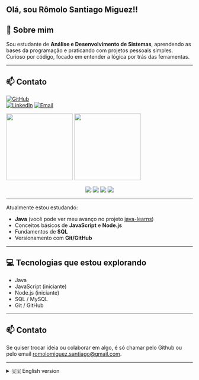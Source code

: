 ## Olá, sou Rômolo Santiago Miguez!!

## 👋 Sobre mim

Sou estudante de **Análise e Desenvolvimento de Sistemas**, aprendendo as bases da programação e praticando com projetos pessoais simples.  
Curioso por código, focado em entender a lógica por trás das ferramentas.

---


## 📫 Contato

[![GitHub](https://img.shields.io/badge/GitHub-%2312100E.svg?style=flat&logo=github&logoColor=white)](https://github.com/minhoSantiago)  
[![LinkedIn](https://img.shields.io/badge/LinkedIn-%230077B5.svg?style=flat&logo=linkedin&logoColor=white)]([https://www.linkedin.com/in/romolo-santiago/](https://www.linkedin.com/in/r%C3%B4molo-santiago-miguez-026146238/))  
[![Email](https://img.shields.io/badge/Email-D14836?style=flat&logo=gmail&logoColor=white)](mailto:romolomiguez.santiago@gmail.com)

<div>
  <img height="180cm" src="https://github-readme-stats.vercel.app/api/top-langs/?username=minhoSantiago&layout=compact&langs_count=7&theme=bear"/>
  <img height="180cm" src="https://github-readme-stats.vercel.app/api?username=minhoSantiago&theme=bear&show_icons=true"/>
</div>

<p align="center">
  <img src="https://img.shields.io/badge/Aprendendo-Java-blue?style=flat&logo=java" />
  <img src="https://img.shields.io/badge/Iniciante-JavaScript-F7DF1E?style=flat&logo=javascript&logoColor=000" />
  <img src="https://img.shields.io/badge/Iniciante-Node.js-339933?style=flat&logo=nodedotjs&logoColor=fff" />
  <img src="https://img.shields.io/badge/Estudando-SQL-4479A1?style=flat&logo=mysql&logoColor=fff" />
</p>

---

Atualmente estou estudando:
- **Java** (você pode ver meu avanço no projeto [java-learns](https://github.com/minhoSantiago/java-learns))
- Conceitos básicos de **JavaScript** e **Node.js**
- Fundamentos de **SQL**
- Versionamento com **Git/GitHub**

---

## 💻 Tecnologias que estou explorando

- Java  
- JavaScript (iniciante)  
- Node.js (iniciante)  
- SQL / MySQL  
- Git / GitHub

---

## 📫 Contato

Se quiser trocar ideia ou colaborar em algo, é só chamar pelo Github ou pelo email romolomiguez.santiago@gmail.com.

---

<details>
  <summary>🇺🇸 English version</summary>

### 👋 About Me

I'm a **Systems Analysis and Development** student, learning the fundamentals of programming and practicing with small projects.  
I'm curious about how things work behind the scenes and enjoy learning by doing.

Currently studying:
- **Java** (you can see my progress on the [java-learns](https://github.com/minhoSantiago/java-learns) project)
- Basics of **JavaScript** and **Node.js**
- SQL fundamentals
- Git/GitHub version control

---

### 💻 Technologies I'm exploring

- Java  
- JavaScript (beginner)  
- Node.js (beginner)  
- SQL / MySQL  
- Git / GitHub

---

### 📫 Contact

Feel free to reach out here on Github or via email (romolomiguez.santiago@gmail.com) if you want to connect or collaborate!

</details>
